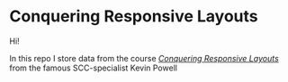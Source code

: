 # Conquering Responsive Layouts

Hi!

In this repo I store data from the course *[Conquering Responsive Layouts](https://courses.kevinpowell.co/conquering-responsive-layouts)* from the famous SCC-specialist Kevin Powell
